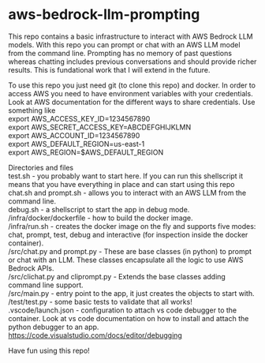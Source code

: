 # aws-bedrock-llm-prompting
This repo contains a basic infrastructure to interact with AWS Bedrock LLM models. With this repo you can prompt or chat with an AWS LLM model from the command line. Prompting has no memory of past questions whereas chatting includes previous conversations and should provide richer results. This is fundational work that I will extend in the future.

To use this repo you just need git (to clone this repo) and docker. In order to access AWS you need to have environment variables with your credentials. Look at AWS documentation for the different ways to share credentials. Use something like \
export AWS_ACCESS_KEY_ID=1234567890\
export AWS_SECRET_ACCESS_KEY=ABCDEFGHIJKLMN\
export AWS_ACCOUNT_ID=1234567890\
export AWS_DEFAULT_REGION=us-east-1\
export AWS_REGION=$AWS_DEFAULT_REGION

Directories and files\
test.sh - you probably want to start here. If you can run this shellscript it means that you have everything in place and can start using this repo\
chat.sh and prompt.sh - allows you to interact with an AWS LLM from the command line.\
debug.sh - a shellscript to start the app in debug mode.\
/infra/docker/dockerfile - how to build the docker image.\
/infra/run.sh - creates the docker image on the fly and supports five modes: chat, prompt, test, debug and interactive (for inspection inside the docker container).\
/src/chat.py and prompt.py - These are base classes (in python) to prompt or chat with an LLM.  These classes encapsulate all the logic to use AWS Bedrock APIs.\
/src/clichat.py and cliprompt.py - Extends the base classes adding command line support.\
/src/main.py - entry point to the app, it just creates the objects to start with.\
/test/test.py - some basic tests to validate that all works!\
.vscode/launch.json - configuration to attach vs code debugger to the container. Look at vs code documentation on how to install and attach the python debugger to an app. https://code.visualstudio.com/docs/editor/debugging

Have fun using this repo!
